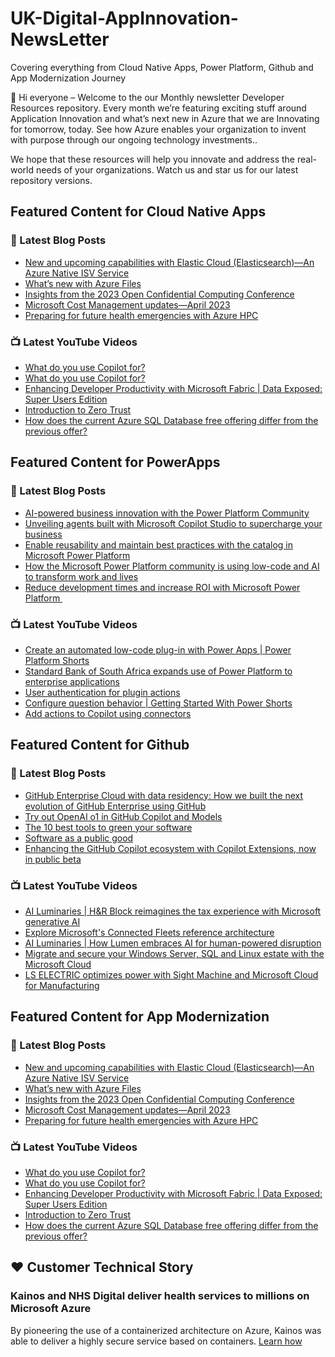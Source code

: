 # UK-Digital-AppInnovation-NewsLetter

Covering everything from Cloud Native Apps, Power Platform, Github and App Modernization Journey

👋 Hi everyone – Welcome to the our Monthly newsletter Developer Resources repository. Every month we’re featuring exciting stuff around Application Innovation and what’s next new in Azure that we are Innovating for tomorrow, today. See how Azure enables your organization to invent with purpose through our ongoing technology investments..


We hope that these resources will help you innovate and address the real-world needs of your organizations. Watch us and star us for our latest repository versions.

## Featured Content for Cloud Native Apps


### 📝 Latest Blog Posts

    
<!-- BLOGCNA:START -->
- [New and upcoming capabilities with Elastic Cloud (Elasticsearch)—An Azure Native ISV Service](https://azure.microsoft.com/blog/new-and-upcoming-capabilities-with-elastic-cloud-elasticsearch-an-azure-native-isv-service/)
- [What’s new with Azure Files](https://azure.microsoft.com/blog/what-s-new-with-azure-files/)
- [Insights from the 2023 Open Confidential Computing Conference](https://azure.microsoft.com/blog/insights-from-the-2023-open-confidential-computing-conference/)
- [Microsoft Cost Management updates—April 2023](https://azure.microsoft.com/blog/microsoft-cost-management-updates-april-2023/)
- [Preparing for future health emergencies with Azure HPC ](https://azure.microsoft.com/blog/preparing-for-future-health-emergencies-with-azure-hpc/)
<!-- BLOGCNA:END -->

### 📺 Latest YouTube Videos

 
<!-- YOUTUBECNA:START -->
- [What do you use Copilot for?](https://www.youtube.com/watch?v=Vmauy4vBehU)
- [What do you use Copilot for?](https://www.youtube.com/watch?v=Z0abk6-BFUs)
- [Enhancing Developer Productivity with Microsoft Fabric | Data Exposed: Super Users Edition](https://www.youtube.com/watch?v=hWvhZaOqqzU)
- [Introduction to Zero Trust](https://www.youtube.com/watch?v=Vqd0rFZlU68)
- [How does the current Azure SQL Database free offering differ from the previous offer?](https://www.youtube.com/watch?v=DjoDcdYwlc0)
<!-- YOUTUBECNA:END -->

##  Featured Content for PowerApps
### 📝 Latest Blog Posts
<!-- BLOGPOWER:START -->
- [AI-powered business innovation with the Power Platform Community](https://www.microsoft.com/en-us/power-platform/blog/2024/09/18/ai-powered-business-innovation-with-the-power-platform-community/)
- [Unveiling agents built with Microsoft Copilot Studio to supercharge your business](https://www.microsoft.com/en-us/microsoft-copilot/blog/copilot-studio/unveiling-copilot-agents-built-with-microsoft-copilot-studio-to-supercharge-your-business/)
- [Enable reusability and maintain best practices with the catalog in Microsoft Power Platform](https://www.microsoft.com/en-us/power-platform/blog/2024/09/11/enable-reusability-and-maintain-best-practices-with-the-catalog-in-microsoft-power-platform/)
- [How the Microsoft Power Platform community is using low-code and AI to transform work and lives](https://www.microsoft.com/en-us/power-platform/blog/2024/09/10/how-the-microsoft-power-platform-community-is-using-low-code-and-ai-to-transform-work-and-lives/)
- [Reduce development times and increase ROI with Microsoft Power Platform ](https://www.microsoft.com/en-us/power-platform/blog/2024/09/03/reduce-development-times-and-increase-roi-with-microsoft-power-platform/)
<!-- BLOGPOWER:END -->
 ### 📺 Latest YouTube Videos
    
<!-- YOUTUBEPOWER:START -->
- [Create an automated low-code plug-in with Power Apps | Power Platform Shorts](https://www.youtube.com/watch?v=hwqVochKJJA)
- [Standard Bank of South Africa expands use of Power Platform to enterprise applications](https://www.youtube.com/watch?v=CdxKDaNjLgE)
- [User authentication for plugin actions](https://www.youtube.com/watch?v=atwrXTgJvCk)
- [Configure question behavior | Getting Started With Power Shorts](https://www.youtube.com/watch?v=cRAXiXhxNEY)
- [Add actions to Copilot using connectors](https://www.youtube.com/watch?v=FasyKQMsFmI)
<!-- YOUTUBEPOWER:END -->

##  Featured Content for Github
### 📝 Latest Blog Posts
<!-- BLOGGITHUB:START -->
- [GitHub Enterprise Cloud with data residency: How we built the next evolution of GitHub Enterprise using GitHub](https://github.blog/engineering/engineering-principles/github-enterprise-cloud-with-data-residency/)
- [Try out OpenAI o1 in GitHub Copilot and Models](https://github.blog/news-insights/product-news/try-out-openai-o1-in-github-copilot-and-models/)
- [The 10 best tools to green your software](https://github.blog/open-source/social-impact/the-10-best-tools-to-green-your-software/)
- [Software as a public good](https://github.blog/open-source/social-impact/software-as-a-public-good/)
- [Enhancing the GitHub Copilot ecosystem with Copilot Extensions, now in public beta](https://github.blog/news-insights/product-news/enhancing-the-github-copilot-ecosystem-with-copilot-extensions-now-in-public-beta/)
<!-- BLOGGITHUB:END -->
### 📺 Latest YouTube Videos
<!-- YOUTUBEGITHUB:START -->
- [AI Luminaries | H&amp;R Block reimagines the tax experience with Microsoft generative AI](https://www.youtube.com/watch?v=Qc9bIoOc1Ps)
- [Explore Microsoft&#39;s Connected Fleets reference architecture](https://www.youtube.com/watch?v=EdVX9IEk2DI)
- [AI Luminaries | How Lumen embraces AI for human-powered disruption](https://www.youtube.com/watch?v=AHCH4eVZrp8)
- [Migrate and secure your Windows Server, SQL and Linux estate with the Microsoft Cloud](https://www.youtube.com/watch?v=3cs5WTB1cHQ)
- [LS ELECTRIC optimizes power with Sight Machine and Microsoft Cloud for Manufacturing](https://www.youtube.com/watch?v=AtwO3wILvRc)
<!-- YOUTUBEGITHUB:END -->
##  Featured Content for App Modernization
### 📝 Latest Blog Posts
<!-- BLOGAPPMOD:START -->
- [New and upcoming capabilities with Elastic Cloud (Elasticsearch)—An Azure Native ISV Service](https://azure.microsoft.com/blog/new-and-upcoming-capabilities-with-elastic-cloud-elasticsearch-an-azure-native-isv-service/)
- [What’s new with Azure Files](https://azure.microsoft.com/blog/what-s-new-with-azure-files/)
- [Insights from the 2023 Open Confidential Computing Conference](https://azure.microsoft.com/blog/insights-from-the-2023-open-confidential-computing-conference/)
- [Microsoft Cost Management updates—April 2023](https://azure.microsoft.com/blog/microsoft-cost-management-updates-april-2023/)
- [Preparing for future health emergencies with Azure HPC ](https://azure.microsoft.com/blog/preparing-for-future-health-emergencies-with-azure-hpc/)
<!-- BLOGAPPMOD:END -->
### 📺 Latest YouTube Videos
<!-- YOUTUBEAPPMOD:START -->
- [What do you use Copilot for?](https://www.youtube.com/watch?v=Vmauy4vBehU)
- [What do you use Copilot for?](https://www.youtube.com/watch?v=Z0abk6-BFUs)
- [Enhancing Developer Productivity with Microsoft Fabric | Data Exposed: Super Users Edition](https://www.youtube.com/watch?v=hWvhZaOqqzU)
- [Introduction to Zero Trust](https://www.youtube.com/watch?v=Vqd0rFZlU68)
- [How does the current Azure SQL Database free offering differ from the previous offer?](https://www.youtube.com/watch?v=DjoDcdYwlc0)
<!-- YOUTUBEAPPMOD:END -->


## ♥️ Customer Technical Story 

### Kainos and NHS Digital deliver health services to millions on Microsoft Azure

By pioneering the use of a containerized architecture on Azure, Kainos was able to deliver a highly secure service based on containers. [Learn how](https://customers.microsoft.com/en-us/story/1368348549535774520-kainos-and-nhs-digital-deliver-health-services-to-millions-on-microsoft-azure)

